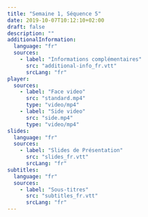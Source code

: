 ```yaml
---
title: "Semaine 1, Séquence 5"
date: 2019-10-07T10:12:10+02:00
draft: false
description: ""
additionalInformation:
  language: "fr"
  sources:
    - label: "Informations complémentaires"
      src: "additional-info_fr.vtt"
      srcLang: "fr"
player:
  sources:
    - label: "Face video"
      src: "standard.mp4"
      type: "video/mp4"
    - label: "Side video"
      src: "side.mp4"
      type: "video/mp4"
slides:
  language: "fr"
  sources:
    - label: "Slides de Présentation"
      src: "slides_fr.vtt"
      srcLang: "fr"
subtitles:
  language: "fr"
  sources:
    - label: "Sous-titres"
      src: "subtitles_fr.vtt"
      srcLang: "fr"
---
```

